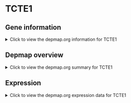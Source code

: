<h1>TCTE1</h1>

<h2>Gene information</h2>
<details>
  <summary>Click to view the depmap.org information for TCTE1</summary>
  <p><a href="https://depmap.org/portal/gene/TCTE1?tab=about" target="_BLANK">Open page in a new tab...</a></p>
  <iframe src="https://depmap.org/portal/gene/TCTE1?tab=about" style="border:none;width:100%;height:800px"></iframe>
</details>

<h2>Depmap overview</h2>
<details>
  <summary>Click to view the depmap.org summary for TCTE1</summary>
  <p><a href="https://depmap.org/portal/gene/TCTE1?tab=overview" target="_BLANK">Open page in a new tab...</a></p>
  <iframe src="https://depmap.org/portal/gene/TCTE1?tab=overview" style="border:none;width:100%;height:800px"></iframe>
</details>

<h2>Expression</h2>
<details>
  <summary>Click to view the depmap.org expression data for TCTE1</summary>
  <p><a href="https://depmap.org/portal/gene/TCTE1?tab=characterization" target="_BLANK">Open page in a new tab...</a></p>
  <iframe src="https://depmap.org/portal/gene/TCTE1?tab=characterization" style="border:none;width:100%;height:800px"></iframe>
</details>


<!--
<h2>Reactome Pathway diagram</h2>
<details>
  <summary>Click to view the Reactome pathway for TCTE1</summary>
  <p><a href="PURL" target="_BLANK">Open page in a new tab...</a></p>
  PNAME
</details>
-->


